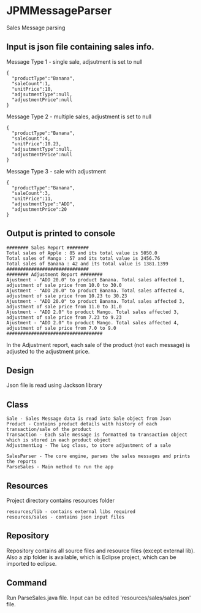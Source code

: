 # JPMMessageParser
Sales Message parsing

Input is json file containing sales info. 
-

Message Type 1 - single sale, adjsutment is set to null
```
{
  "productType":"Banana",
  "saleCount":1,
  "unitPrice":10,
  "adjsutmentType":null,
  "adjustmentPrice":null
}
```
Message Type 2 - multiple sales, adjustment is set to null
```
{
  "productType":"Banana",
  "saleCount":4,
  "unitPrice":10.23,
  "adjsutmentType":null,
  "adjustmentPrice":null
}
```
Message Type 3 - sale with adjustment
```
{
  "productType":"Banana",
  "saleCount":3,
  "unitPrice":11,
  "adjustmentType":"ADD",
  "adjustmentPrice":20
}
```

Output is printed to console
-
```
######## Sales Report ########
Total sales of Apple : 85 and its total value is 5050.0
Total sales of Mango : 57 and its total value is 2456.76
Total sales of Banana : 42 and its total value is 1381.1399
##############################
######## Adjustment Report ########
Ajustment - "ADD 20.0" to product Banana. Total sales affected 1, adjustment of sale price from 10.0 to 30.0
Ajustment - "ADD 20.0" to product Banana. Total sales affected 4, adjustment of sale price from 10.23 to 30.23
Ajustment - "ADD 20.0" to product Banana. Total sales affected 3, adjustment of sale price from 11.0 to 31.0
Ajustment - "ADD 2.0" to product Mango. Total sales affected 3, adjustment of sale price from 7.23 to 9.23
Ajustment - "ADD 2.0" to product Mango. Total sales affected 4, adjustment of sale price from 7.0 to 9.0
###################################
```

In the Adjustment report, each sale of the product (not each message) is adjusted to the adjustment price.

Design
-------
Json file is read using Jackson library

Class
----
```
Sale - Sales Message data is read into Sale object from Json
Product - Contains product details with history of each transaction/sale of the product
Transaction - Each sale message is formatted to transaction object which is stored in each product object
AdjustmentLog - The Log class, to store adjustment of a sale

SalesParser - The core engine, parses the sales messages and prints the reports
ParseSales - Main method to run the app
```
Resources
---
Project directory contains resources folder
```
resources/lib - contains external libs required
resources/sales - contains json input files 
```

Repository
---------
Repository contains all source files and resource files (except external lib). Also a zip folder is available, which is Eclipse project, which can be imported to eclipse.

Command
---
Run ParseSales.java file.
Input can be edited 'resources/sales/sales.json' file.

